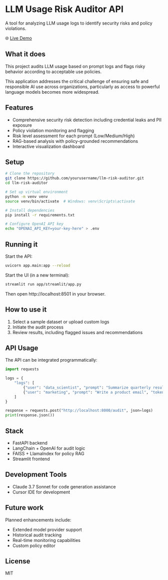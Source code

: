 # LLM Usage Risk Auditor API

A tool for analyzing LLM usage logs to identify security risks and policy violations.

🌐 [Live Demo](https://llm-risk-auditor.onrender.com/)

## What it does

This project audits LLM usage based on prompt logs and flags risky behavior according to acceptable use policies.

This application addresses the critical challenge of ensuring safe and responsible AI use across organizations, particularly as access to powerful language models becomes more widespread.

## Features

- Comprehensive security risk detection including credential leaks and PII exposure
- Policy violation monitoring and flagging
- Risk level assessment for each prompt (Low/Medium/High)
- RAG-based analysis with policy-grounded recommendations
- Interactive visualization dashboard

## Setup

```bash
# Clone the repository
git clone https://github.com/yourusername/llm-risk-auditor.git
cd llm-risk-auditor

# Set up virtual environment
python -m venv venv
source venv/bin/activate  # Windows: venv\Scripts\activate

# Install dependencies
pip install -r requirements.txt

# Configure OpenAI API key
echo "OPENAI_API_KEY=your-key-here" > .env
```

## Running it

Start the API:
```bash
uvicorn app.main:app --reload
```

Start the UI (in a new terminal):
```bash
streamlit run app/streamlit/app.py
```

Then open http://localhost:8501 in your browser.

## How to use it

1. Select a sample dataset or upload custom logs
2. Initiate the audit process
3. Review results, including flagged issues and recommendations

## API Usage

The API can be integrated programmatically:

```python
import requests

logs = {
    "logs": [
        {"user": "data_scientist", "prompt": "Summarize quarterly results", "tokens": 450, "model": "gpt-4"},
        {"user": "marketing", "prompt": "Write a product email", "tokens": 800, "model": "gpt-3.5-turbo"}
    ]
}

response = requests.post("http://localhost:8000/audit", json=logs)
print(response.json())
```

## Stack

- FastAPI backend
- LangChain + OpenAI for audit logic
- FAISS + LlamaIndex for policy RAG
- Streamlit frontend

## Development Tools

- Claude 3.7 Sonnet for code generation assistance
- Cursor IDE for development

## Future work

Planned enhancements include:
- Extended model provider support
- Historical audit tracking
- Real-time monitoring capabilities
- Custom policy editor

## License

MIT